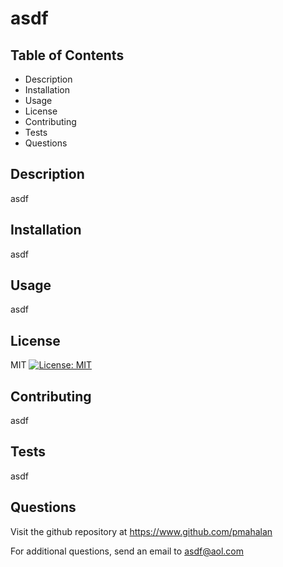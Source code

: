 # asdf

## Table of Contents
* Description
* Installation
* Usage
* License
* Contributing
* Tests
* Questions

## Description
asdf

## Installation
asdf

## Usage
asdf

## License
MIT [![License: MIT](https://img.shields.io/badge/License-MIT-yellow.svg)](https://opensource.org/licenses/MIT)

## Contributing
asdf

## Tests
asdf

## Questions
Visit the github repository at https://www.github.com/pmahalan

For additional questions, send an email to asdf@aol.com
